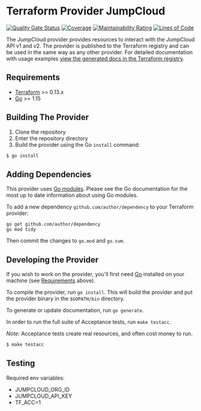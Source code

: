 # Terraform Provider JumpCloud

[![Quality Gate Status](https://sonarcloud.io/api/project_badges/measure?project=sagewave_terraform-provider-jumpcloud2&metric=alert_status)](https://sonarcloud.io/dashboard?id=sagewave_terraform-provider-jumpcloud2)
[![Coverage](https://sonarcloud.io/api/project_badges/measure?project=sagewave_terraform-provider-jumpcloud2&metric=coverage)](https://sonarcloud.io/dashboard?id=sagewave_terraform-provider-jumpcloud2)
[![Maintainability Rating](https://sonarcloud.io/api/project_badges/measure?project=sagewave_terraform-provider-jumpcloud2&metric=sqale_rating)](https://sonarcloud.io/dashboard?id=sagewave_terraform-provider-jumpcloud2)
[![Lines of Code](https://sonarcloud.io/api/project_badges/measure?project=sagewave_terraform-provider-jumpcloud2&metric=ncloc)](https://sonarcloud.io/dashboard?id=sagewave_terraform-provider-jumpcloud2)

The JumpCloud provider provides resources to interact with the JumpCloud API v1 and v2. The provider is published to the Terraform registry and can be used in the same way as any other provider. For detailed documentation with usage examples [view the generated docs in the Terraform registry](https://registry.terraform.io/providers/sagewave/jumpcloud/latest/docs).

## Requirements

-	[Terraform](https://www.terraform.io/downloads.html) >= 0.13.x
-	[Go](https://golang.org/doc/install) >= 1.15

## Building The Provider

1. Clone the repository
1. Enter the repository directory
1. Build the provider using the Go `install` command: 
```sh
$ go install
```

## Adding Dependencies   

This provider uses [Go modules](https://github.com/golang/go/wiki/Modules).
Please see the Go documentation for the most up to date information about using Go modules.

To add a new dependency `github.com/author/dependency` to your Terraform provider:

```
go get github.com/author/dependency
go mod tidy
```

Then commit the changes to `go.mod` and `go.sum`.

## Developing the Provider

If you wish to work on the provider, you'll first need [Go](http://www.golang.org) installed on your machine (see [Requirements](#requirements) above).

To compile the provider, run `go install`. This will build the provider and put the provider binary in the `$GOPATH/bin` directory.

To generate or update documentation, run `go generate`.

In order to run the full suite of Acceptance tests, run `make testacc`.

*Note:* Acceptance tests create real resources, and often cost money to run.

```sh
$ make testacc
```

## Testing
Required env variables:
- JUMPCLOUD_ORG_ID
- JUMPCLOUD_API_KEY
- TF_ACC=1
